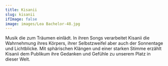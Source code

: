 ```yaml
---
title: Kisanii 
slug: kisanii
ifImage: false
image: images/Lea Bachelor-48.jpg
---
```


Musik die zum Träumen einlädt. In ihren Songs verarbeitet Kisanii die Wahrnehmung ihres Körpers, ihrer Selbstzweifel aber auch der Sonnentage und Lichtblicke. Mit sphärischen Klängen und einer starken Stimme erzählt Kisanii dem Publikum ihre Gedanken und Gefühle zu unserem Platz in dieser Welt.